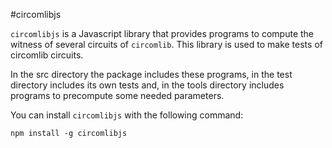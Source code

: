 #circomlibjs

`circomlibjs` is a Javascript library that provides programs to compute the witness of several circuits of `circomlib`.
This library is used to make tests of circomlib circuits.

In the src directory the package includes these programs, in the 
test directory includes its own tests and, in the tools directory includes programs to precompute some needed parameters.

You can install `circomlibjs` with the following command:

```text
npm install -g circomlibjs
```